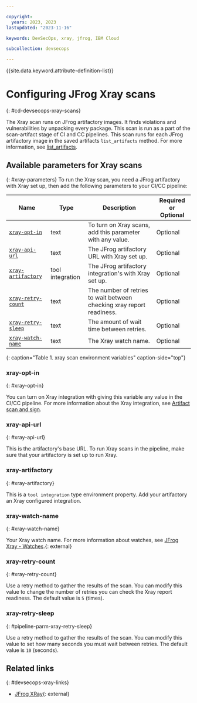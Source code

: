 ```yaml
---

copyright:
  years: 2023, 2023
lastupdated: "2023-11-16"

keywords: DevSecOps, xray, jfrog, IBM Cloud

subcollection: devsecops

---
```


{{site.data.keyword.attribute-definition-list}}

# Configuring JFrog Xray scans
{: #cd-devsecops-xray-scans}

The Xray scan runs on JFrog artifactory images. It finds violations and vulnerabilities by unpacking every package.
This scan is run as a part of the scan-artifact stage of CI and CC pipelines.
This scan runs for each JFrog artifactory image in the saved artifacts `list_artifacts` method. For more information, see [list_artifacts](/docs/devsecops?topic=devsecops-devsecops-pipelinectl#list_artifacts).

## Available parameters for Xray scans
{: #xray-parameters}
To run the Xray scan, you need a JFrog artifactory with Xray set up, then add the following parameters to your CI/CC pipeline:

| Name | Type | Description |Required or Optional |
|----------|------------------------------|------------------|----------|
|[`xray-opt-in`](#xray-opt-in) |text   |To turn on Xray scans, add this parameter with any value. |Optional |
|[`xray-api-url`](#xray-api-url)  |text   |The JFrog artifactory URL with Xray set up. |Optional |
|[`xray-artifactory`](#xray-artifactory) |tool integration | The JFrog artifactory integration's with Xray set up. |Optional |
|[`xray-retry-count`](#xray-retry-count) |text   |The number of retries to wait between checking xray report readiness. |Optional |
|[`xray-retry-sleep`](#xray-retry-sleep)  |text   |The amount of wait time between retries. |Optional |
|[`xray-watch-name`](#xray-watch-name) |text   |The Xray watch name. |Optional |</staging>
{: caption="Table 1. xray scan environment variables" caption-side="top"}

### xray-opt-in
{: #xray-opt-in}

You can turn on Xray integration with giving this variable any value in the CI/CC pipeline. For more information about the Xray integration, see [Artifact scan and sign](/docs/devsecops?topic=devsecops-cd-devsecops-ci-pipeline#devsecops-ci-pipeline-artifactscan).

### xray-api-url
{: #xray-api-url}

This is the artifactory's base URL. To run Xray scans in the pipeline, make sure that your artifactory is set up to run Xray.

### xray-artifactory
{: #xray-artifactory}

This is a `tool integration` type environment property. Add your artifactory an Xray configured integration.

### xray-watch-name
{: #xray-watch-name}

Your Xray watch name. For more information about watches, see [JFrog Xray - Watches](https://www.jfrog.com/confluence/display/XRAY2X/Watches).{: external}

### xray-retry-count
{: #xray-retry-count}

Use a retry method to gather the results of the scan. You can modify this value to change the number of retries you can check the Xray report readiness. The default value is `5` (times).

### xray-retry-sleep
{: #pipeline-parm-xray-retry-sleep}

 Use a retry method to gather the results of the scan. You can modify this value to set how many seconds you must wait between retries. The default value is `10` (seconds).

## Related links
{: #devsecops-xray-links}

* [JFrog XRay](https://jfrog.com/help/r/get-started-with-the-jfrog-platform/jfrog-xray){: external}
